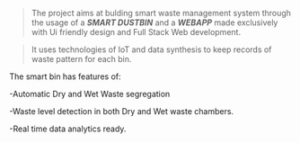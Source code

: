 > The project aims at bulding smart waste management system through the usage of a ___SMART DUSTBIN___ and a ___WEBAPP___ made exclusively with Ui friendly design and Full Stack Web development.

>It uses technologies of IoT and data synthesis to keep records of waste pattern for each bin.

The smart bin has features of:

-Automatic Dry and Wet Waste segregation

-Waste level detection in both Dry and Wet waste chambers.

-Real time data analytics ready.

